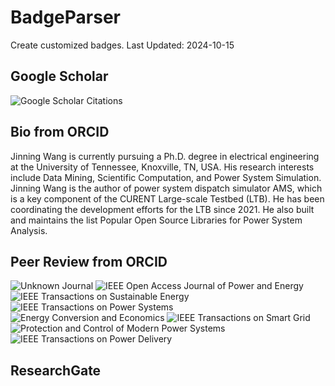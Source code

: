 # BadgeParser
Create customized badges.
Last Updated: 2024-10-15
## Google Scholar
![Google Scholar Citations](https://img.shields.io/badge/Google%20Scholar%20Citations-151-blue.svg?logo=googlescholar&link=https://scholar.google.com/citations?user=Wr7nQZAAAAAJ&hl=en&oi=ao)
## Bio from ORCID
Jinning Wang is currently pursuing a Ph.D. degree in electrical engineering at the University of Tennessee, Knoxville, TN, USA. His research interests include Data Mining, Scientific Computation, and Power System Simulation.
Jinning Wang is the author of power system dispatch simulator AMS, which is a key component of the CURENT Large-scale Testbed (LTB). He has been coordinating the development efforts for the LTB since 2021. He also built and maintains the list Popular Open Source Libraries for Power System Analysis.
## Peer Review from ORCID
![Unknown Journal](https://img.shields.io/badge/Unknown%20Journal-9-blue.svg)  ![IEEE Open Access Journal of Power and Energy](https://img.shields.io/badge/IEEE%20Open%20Access%20Journal%20of%20Power%20and%20Energy-13-blue.svg)  ![IEEE Transactions on Sustainable Energy](https://img.shields.io/badge/IEEE%20Transactions%20on%20Sustainable%20Energy-11-blue.svg)  ![IEEE Transactions on Power Systems](https://img.shields.io/badge/IEEE%20Transactions%20on%20Power%20Systems-8-blue.svg)  ![Energy Conversion and Economics](https://img.shields.io/badge/Energy%20Conversion%20and%20Economics-2-blue.svg)  ![IEEE Transactions on Smart Grid](https://img.shields.io/badge/IEEE%20Transactions%20on%20Smart%20Grid-8-blue.svg)  ![Protection and Control of Modern Power Systems](https://img.shields.io/badge/Protection%20and%20Control%20of%20Modern%20Power%20Systems-1-blue.svg)  ![IEEE Transactions on Power Delivery](https://img.shields.io/badge/IEEE%20Transactions%20on%20Power%20Delivery-2-blue.svg)  
## ResearchGate
